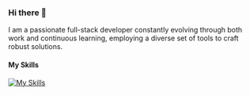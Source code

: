 ### Hi there 👋
I am a passionate full-stack developer constantly evolving through both work and continuous learning, employing a diverse set of tools to craft robust solutions.

#### My Skills
[![My Skills](https://skillicons.dev/icons?i=html,css,js,ts,vue,nuxtjs,react,vite,tailwind,alpinejs,nodejs,express,postgres,mongodb,sequelize&theme=light)](https://skillicons.dev)

<!--
**meirlamdan/meirlamdan** is a ✨ _special_ ✨ repository because its `README.md` (this file) appears on your GitHub profile.

Here are some ideas to get you started:

- 🔭 I’m currently working on ...
- 🌱 I’m currently learning ...
- 👯 I’m looking to collaborate on ...
- 🤔 I’m looking for help with ...
- 💬 Ask me about ...
- 📫 How to reach me: ...
- 😄 Pronouns: ...
- ⚡ Fun fact: ...
-->
